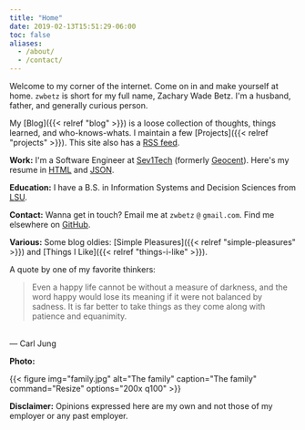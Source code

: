 ```yaml
---
title: "Home"
date: 2019-02-13T15:51:29-06:00
toc: false
aliases:
  - /about/
  - /contact/
---
```


Welcome to my corner of the internet. Come on in and make yourself at home. `zwbetz` is short for my full name, Zachary Wade Betz. I'm a husband, father, and generally curious person.

<!--more-->

My [Blog]({{< relref "blog" >}}) is a loose collection of thoughts, things learned, and who-knows-whats. I maintain a few [Projects]({{< relref "projects" >}}). This site also has a [RSS feed](index.xml).

**Work:** I'm a Software Engineer at [Sev1Tech](https://sev1tech.com) (formerly [Geocent](https://geocent.com)). Here's my resume in [HTML](/resume/resume.html) and [JSON](/resume/resume.json).

**Education:** I have a B.S. in Information Systems and Decision Sciences from [LSU](https://www.lsu.edu).

**Contact:** Wanna get in touch? Email me at `zwbetz` `@` `gmail.com`. Find me elsewhere on [GitHub](https://github.com/zwbetz-gh).

**Various:** Some blog oldies: [Simple Pleasures]({{< relref "simple-pleasures" >}}) and [Things I Like]({{< relref "things-i-like" >}}).

A quote by one of my favorite thinkers:

> Even a happy life cannot be without a measure of darkness, and the word happy would lose its meaning if it were not balanced by sadness. It is far better to take things as they come along with patience and equanimity.
<br>
&mdash; Carl Jung

**Photo:**

{{< figure
img="family.jpg"
alt="The family"
caption="The family"
command="Resize"
options="200x q100" >}}

**Disclaimer:** Opinions expressed here are my own and not those of my employer or any past employer.
